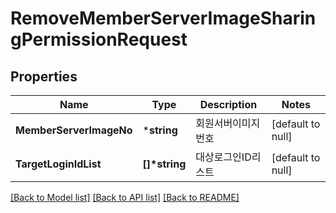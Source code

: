 # RemoveMemberServerImageSharingPermissionRequest

## Properties
Name | Type | Description | Notes
------------ | ------------- | ------------- | -------------
**MemberServerImageNo** | ***string** | 회원서버이미지번호 | [default to null]
**TargetLoginIdList** | **[]\*string** | 대상로그인ID리스트 | [default to null]

[[Back to Model list]](../README.md#documentation-for-models) [[Back to API list]](../README.md#documentation-for-api-endpoints) [[Back to README]](../README.md)


